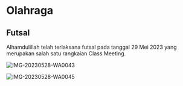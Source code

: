 # Olahraga

## Futsal

Alhamdulillah telah terlaksana futsal pada tanggal 29 Mei 2023 yang merupakan salah satu rangkaian Class Meeting.

![IMG-20230528-WA0043](https://github.com/mzaini30/zenzenzen/assets/7939342/580adc7d-cffe-4b00-a20e-bdd3040d82b4)

![IMG-20230528-WA0045](https://github.com/mzaini30/zenzenzen/assets/7939342/b42083d3-a18a-4f87-85f5-80abe6907c5a)
